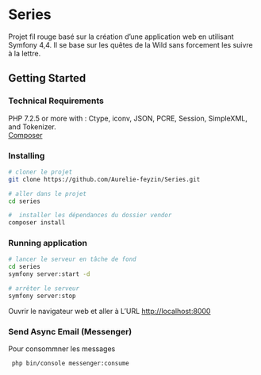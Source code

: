 # Series

Projet fil rouge basé sur la création d’une application web en utilisant Symfony 4,4.
Il se base sur les quêtes de la Wild sans forcement les suivre à la lettre.

## Getting Started

### Technical Requirements

PHP 7.2.5 or more with : Ctype, iconv, JSON, PCRE, Session, SimpleXML, and Tokenizer.  
[Composer](https://getcomposer.org/download/)

### Installing

```bash
# cloner le projet
git clone https://github.com/Aurelie-feyzin/Series.git

# aller dans le projet
cd series

#  installer les dépendances du dossier vendor
composer install
```

### Running application

```bash
# lancer le serveur en tâche de fond
cd series
symfony server:start -d

# arrêter le serveur
symfony server:stop
```

Ouvrir le navigateur web et aller à L’URL <http://localhost:8000>


### Send Async Email (Messenger)

Pour consommner les messages
```bash
 php bin/console messenger:consume
```
